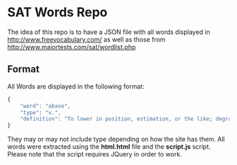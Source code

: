 # SAT Words Repo
The idea of this repo is to have a JSON file with all words displayed in http://www.freevocabulary.com/ as well as those from http://www.majortests.com/sat/wordlist.php

## Format
All Words are displayed in the following format:
```js
{
    "word": "abase",
    "type": "v.",
    "definition": "To lower in position, estimation, or the like; degrade."
}
```
They may or may not include type depending on how the site has them.
All words were extracted using the **html.html** file and the **script.js** script. Please note that the script requires JQuery in order to work.
